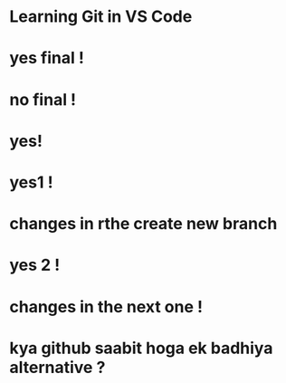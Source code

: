 # Learning Git in VS Code
# yes final !
# no final !
# yes!
# yes1 !
# changes in rthe create new branch
# yes 2 !
# changes in the next one !
# kya github saabit hoga ek badhiya alternative ?



